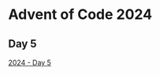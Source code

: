 # Advent of Code 2024

## Day 5

[2024 - Day 5](https://adventofcode.com/2024/day/5 "Advent of Code 2024 Day 5")
